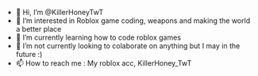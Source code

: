 - 👋 Hi, I’m @KillerHoneyTwT
- 👀 I’m interested in Roblox game coding, weapons and making the world a better place
- 🌱 I’m currently learning how to code roblox games
- 💞️ I’m not currently looking to colaborate on anything but I may in the future :)
- 📫 How to reach me : My roblox acc, KillerHoney_TwT

<!---
KillerHoneyTwT/KillerHoneyTwT is a ✨ special ✨ repository because its `README.md` (this file) appears on your GitHub profile.
You can click the Preview link to take a look at your changes.
--->
